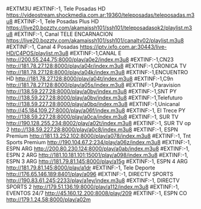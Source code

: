 #EXTM3U
#EXTINF:-1, Tele Posadas HD 
https://videostream.shockmedia.com.ar:19360/teleposadas/teleposadas.m3u8
#EXTINF:-1, Tele Posadas Plus HD 
https://live20.bozztv.com/akamaissh101/ssh101/teleposadasok2/playlist.m3u8
#EXTINF:-1, Canal TELE ENCARNACION 
https://live20.bozztv.com/akamaissh101/ssh101/canaltv02/playlist.m3u8
#EXTINF:-1, Canal 4 Posadas 
https://iptv.ixfo.com.ar:30443/live-HD/C4POS/playlist.m3u8
#EXTINF:-1,CANAL E
http://200.55.244.75:8000/play/a0e2/index.m3u8
#EXTINF:-1,CN23
http://181.78.27.128:8000/play/a04r/index.m3u8
#EXTINF:-1,CRONICA TV
http://181.78.27.128:8000/play/a04k/index.m3u8
#EXTINF:-1,ENCUENTRO HD
http://181.78.27.128:8000/play/a04t/index.m3u8
#EXTINF:-1,C9n 
http://181.78.27.128:8000/play/a05s/index.m3u8
#EXTINF:-1,Paravision
http://138.59.227.28:8000/play/a0by/index.m3u8
#EXTINF:-1,SNT PY 
http://138.59.227.28:8000/play/a0bv/index.m3u8
#EXTINF:-1,Telefuturo
http://138.59.227.28:8000/play/a0bq/index.m3u8
#EXTINF:-1,Unicanal
http://45.184.109.27:8000/play/a06f/index.m3u8
#EXTINF:-1, El Trece PY
http://138.59.227.28:8000/play/a0ca/index.m3u8
#EXTINF:-1, SUR TV 
http://190.128.255.234:8002/play/a02t/index.m3u8
#EXTINF:-1, SUR TV op 2
http://138.59.227.28:8000/play/a0c8/index.m3u8
#EXTINF:-1, ESPN Premium
http://181.13.252.102:8000/play/a078/index.m3u8
#EXTINF:-1, Tnt Sports Premium
http://190.104.67.2:234/play/a06z/index.m3u8
#EXTINF:-1, ESPN ARG
http://200.80.230.124:8000/play/a0ab/index.m3u8
#EXTINF:-1, ESPN 2 ARG
http://181.10.181.101:15001/play/a098/index.m3u8
#EXTINF:-1, ESPN 3 ARG
http://181.79.81.145:8000/play/a15g
#EXTINF:-1, ESPN 4 ARG
http://181.79.81.145:8000/play/a1dr
#EXTINF:-1, Tele Deporte 
http://176.65.146.189:8401/play/a096
#EXTINF:-1, DIRECTV SPORTS 
http://190.83.61.245:2233/play/a1ey/index.m3u8
#EXTINF:-1, DIRECTV SPORTS 2
http://179.51.136.19:8000/play/a112/index.m3u8
#EXTINF:-1, EVENTOS 24/7
http://45.160.12.200:8008/play/209
#EXTINF:-1, ESPN CO 
http://179.1.24.58:8000/play/a02m

